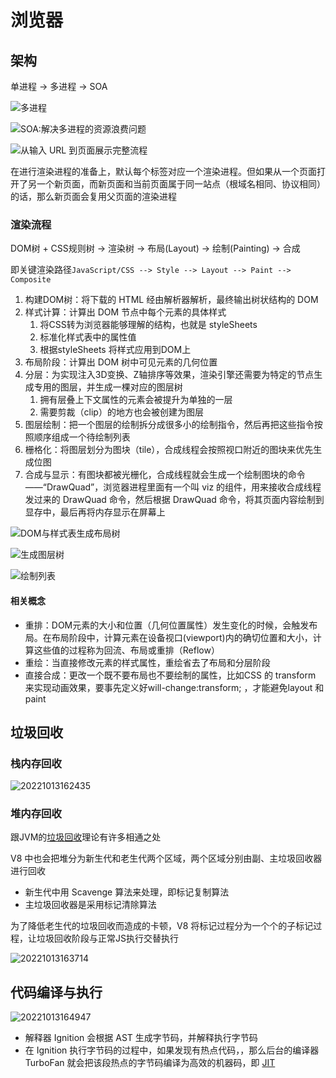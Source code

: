 # 浏览器

## 架构

单进程 -> 多进程 -> SOA

![多进程](/assets/2022920193524.webp)

![SOA:解决多进程的资源浪费问题](/assets/2022920193552.webp)

![从输入 URL 到页面展示完整流程](/assets/202292020140.webp)

在进行渲染进程的准备上，默认每个标签对应一个渲染进程。但如果从一个页面打开了另一个新页面，而新页面和当前页面属于同一站点（根域名相同、协议相同）的话，那么新页面会复用父页面的渲染进程

### 渲染流程

DOM树 + CSS规则树 -> 渲染树 -> 布局(Layout) -> 绘制(Painting) -> 合成

即关键渲染路径`JavaScript/CSS --> Style --> Layout --> Paint --> Composite`

1. 构建DOM树：将下载的 HTML 经由解析器解析，最终输出树状结构的 DOM
2. 样式计算：计算出 DOM 节点中每个元素的具体样式
   1. 将CSS转为浏览器能够理解的结构，也就是 styleSheets
   2. 标准化样式表中的属性值
   3. 根据styleSheets 将样式应用到DOM上
3. 布局阶段：计算出 DOM 树中可见元素的几何位置
4. 分层：为实现注入3D变换、Z轴排序等效果，渲染引擎还需要为特定的节点生成专用的图层，并生成一棵对应的图层树
   1. 拥有层叠上下文属性的元素会被提升为单独的一层
   2. 需要剪裁（clip）的地方也会被创建为图层
5. 图层绘制：把一个图层的绘制拆分成很多小的绘制指令，然后再把这些指令按照顺序组成一个待绘制列表
6. 栅格化：将图层划分为图块（tile），合成线程会按照视口附近的图块来优先生成位图
7. 合成与显示：有图块都被光栅化，合成线程就会生成一个绘制图块的命令——“DrawQuad”，浏览器进程里面有一个叫 viz 的组件，用来接收合成线程发过来的 DrawQuad 命令，然后根据 DrawQuad 命令，将其页面内容绘制到显存中，最后再将内存显示在屏幕上

![DOM与样式表生成布局树](/assets/2022922171631.webp)

![生成图层树](/assets/2022922174123.webp)

![绘制列表](/assets/2022922174737.webp)

#### 相关概念

- 重排：DOM元素的大小和位置（几何位置属性）发生变化的时候，会触发布局。在布局阶段中，计算元素在设备视口(viewport)内的确切位置和大小，计算这些值的过程称为回流、布局或重排（Reflow）
- 重绘：当直接修改元素的样式属性，重绘省去了布局和分层阶段
- 直接合成：更改一个既不要布局也不要绘制的属性，比如CSS 的 transform 来实现动画效果，要事先定义好will-change:transform; ，才能避免layout 和paint

## 垃圾回收

### 栈内存回收

![20221013162435](/assets/20221013162435.jpg)

### 堆内存回收

跟JVM的[垃圾回收](/编程语言/JAVA/JVM/自动内存管理/垃圾回收.md#垃圾回收算法)理论有许多相通之处

V8 中也会把堆分为新生代和老生代两个区域，两个区域分别由副、主垃圾回收器进行回收

- 新生代中用 Scavenge 算法来处理，即标记复制算法
- 主垃圾回收器是采用标记清除算法

为了降低老生代的垃圾回收而造成的卡顿，V8 将标记过程分为一个个的子标记过程，让垃圾回收阶段与正常JS执行交替执行

![20221013163714](/assets/20221013163714.webp)

## 代码编译与执行

![20221013164947](/assets/20221013164947.webp)

- 解释器 Ignition 会根据 AST 生成字节码，并解释执行字节码
- 在 Ignition 执行字节码的过程中，如果发现有热点代码，，那么后台的编译器 TurboFan 就会把该段热点的字节码编译为高效的机器码，即 [JIT](/编程语言/JAVA/JVM/字节码.md#字节码的执行)

